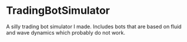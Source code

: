 # TradingBotSimulator
A silly trading bot simulator I made. Includes bots that are based on fluid and wave dynamics which probably do not work. 
